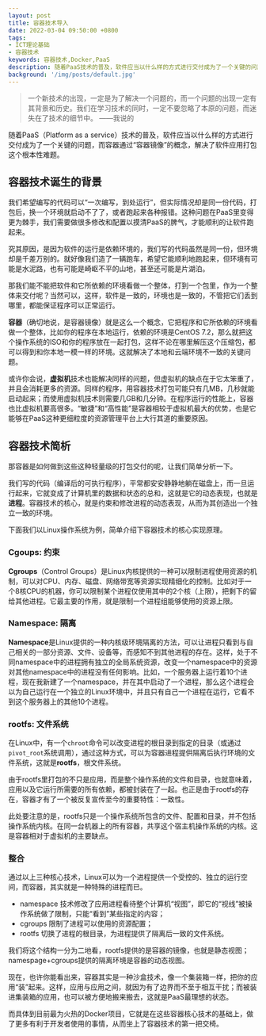```yaml
---
layout: post
title: 容器技术导入
date: 2022-03-04 09:50:00 +0800
tags:
- ICT理论基础
- 容器技术
keywords: 容器技术,Docker,PaaS
description: 随着PaaS技术的普及，软件应当以什么样的方式进行交付成为了一个关键的问题，而容器通过“容器镜像”的概念，解决了软件应用打包这个根本性难题。
background: '/img/posts/default.jpg'
---
```


> 一个新技术的出现，一定是为了解决一个问题的，而一个问题的出现一定有其背景和历史。我们在学习技术的同时，一定不要忽略了本原的问题，而迷失在了技术的细节中。
> ——我说的

随着PaaS（Platform as a service）技术的普及，软件应当以什么样的方式进行交付成为了一个关键的问题，而容器通过“容器镜像”的概念，解决了软件应用打包这个根本性难题。

## 容器技术诞生的背景

我们希望编写的代码可以“一次编写，到处运行”，但实际情况却是同一份代码，打包后，换一个环境就启动不了了，或者跑起来各种报错。这种问题在PaaS里变得更为棘手，我们需要做很多修改和配置以摸清PaaS的脾气，才能顺利的让软件跑起来。

究其原因，是因为软件的运行是依赖环境的，我们写的代码虽然是同一份，但环境却是千差万别的。就好像我们造了一辆跑车，希望它能顺利地跑起来，但环境有可能是水泥路，也有可能是崎岖不平的山地，甚至还可能是片湖泊。

那我们能不能把软件和它所依赖的环境看做一个整体，打到一个包里，作为一个整体来交付呢？当然可以，这样，软件是一致的，环境也是一致的，不管把它们丢到哪里，都能保证程序可以正常运行。

**容器**（确切地说，是容器镜像）就是这么一个概念，它把程序和它所依赖的环境看做一个整体，比如你的程序在本地运行，依赖的环境是CentOS 7.2，那么就把这个操作系统的ISO和你的程序放在一起打包，这样不论在哪里解压这个压缩包，都可以得到和你本地一模一样的环境。这就解决了本地和云端环境不一致的关键问题。

或许你会说，**虚拟机**技术也能解决同样的问题，但虚拟机的缺点在于它太笨重了，并且会消耗更多的资源。同样的程序，用容器技术打包可能只有几MB，几秒就能启动起来；而使用虚拟机技术则需要几GB和几分钟。在程序运行的性能上，容器也比虚拟机要高很多。“敏捷”和“高性能”是容器相较于虚拟机最大的优势，也是它能够在PaaS这种更细粒度的资源管理平台上大行其道的重要原因。

## 容器技术简析

那容器是如何做到这些这种轻量级的打包交付的呢，让我们简单分析一下。

我们写的代码（编译后的可执行程序），平常都安安静静地躺在磁盘上，而一旦运行起来，它就变成了计算机里的数据和状态的总和，这就是它的动态表现，也就是**进程**。容器技术的核心，就是约束和修改进程的动态表现，从而为其创造出一个独立一致的环境。

下面我们以Linux操作系统为例，简单介绍下容器技术的核心实现原理。

### Cgoups: 约束

**Cgroups**（Control Groups）是Linux内核提供的一种可以限制进程使用资源的机制，可以对CPU、内存、磁盘、网络带宽等资源实现精细化的控制。比如对于一个8核CPU的机器，你可以限制某个进程仅使用其中的2个核（上限），把剩下的留给其他进程。它最主要的作用，就是限制一个进程组能够使用的资源上限。

### Namespace: 隔离

**Namespace**是Linux提供的一种内核级环境隔离的方法，可以让进程只看到与自己相关的一部分资源、文件、设备等，而感知不到其他进程的存在。这样，处于不同namespace中的进程拥有独立的全局系统资源，改变一个namespace中的资源对其他namespace中的进程没有任何影响。比如，一个服务器上运行着10个进程，现在我新建了一个namespace，并在其中启动了一个进程，那么这个进程会以为自己运行在一个独立的Linux环境中，并且只有自己一个进程在运行，它看不到这个服务器上的其他10个进程。

### rootfs: 文件系统

在Linux中，有一个`chroot`命令可以改变进程的根目录到指定的目录（或通过`pivot_root`系统调用），通过这种方式，可以为容器进程提供隔离后执行环境的文件系统，这就是**rootfs**，根文件系统。

由于rootfs里打包的不只是应用，而是整个操作系统的文件和目录，也就意味着，应用以及它运行所需要的所有依赖，都被封装在了一起。也正是由于rootfs的存在，容器才有了一个被反复宣传至今的重要特性：一致性。

此处要注意的是，rootfs只是一个操作系统所包含的文件、配置和目录，并不包括操作系统内核。在同一台机器上的所有容器，共享这个宿主机操作系统的内核。这是容器相对于虚拟机的主要缺点。

### 整合

通过以上三种核心技术，Linux可以为一个进程提供一个受控的、独立的运行空间，而容器，其实就是一种特殊的进程而已。

- namespace 技术修改了应用进程看待整个计算机“视图”，即它的“视线”被操作系统做了限制，只能“看到”某些指定的内容；
- cgroups 限制了进程可以使用的资源配置；
- rootfs 切换了进程的根目录，为进程提供了隔离后一致的文件系统。

我们将这个结构一分为二地看，rootfs提供的是容器的镜像，也就是静态视图；namespage+cgroups提供的隔离环境是容器的动态视图。

现在，也许你能看出来，容器其实是一种沙盒技术，像一个集装箱一样，把你的应用“装”起来。这样，应用与应用之间，就因为有了边界而不至于相互干扰；而被装进集装箱的应用，也可以被方便地搬来搬去，这就是PaaS最理想的状态。

而具体到目前最为火热的Docker项目，它就是在这些容器核心技术的基础上，做了更多有利于开发者使用的事情，从而坐上了容器技术的第一把交椅。
